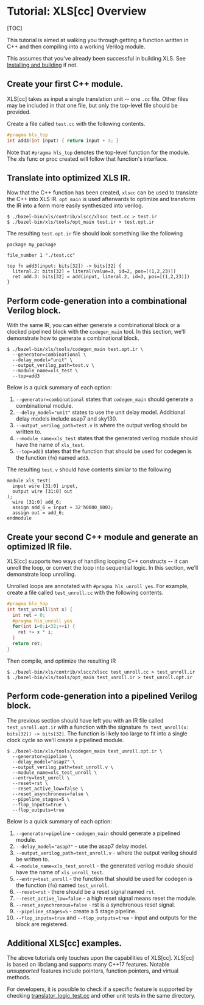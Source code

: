 # Tutorial: XLS[cc] Overview

[TOC]

This tutorial is aimed at walking you through getting a function written in C++
and then compiling into a working Verilog module.

This assumes that you've already been successful in building XLS. See
[Installing and building](../tutorials/hello_xls.md)
if not.

## Create your first C++ module.

XLS[cc] takes as input a single translation unit -- one `.cc` file. Other files
may be included in that one file, but only the top-level file should be
provided.

Create a file called `test.cc` with the following contents.

```c++
#pragma hls_top
int add3(int input) { return input + 3; }
```

Note that `#pragma hls_top` denotes the top-level function for the module. The
xls func or proc created will follow that function's interface.

## Translate into optimized XLS IR.

Now that the C++ function has been created, `xlscc` can be used to translate the
C++ into XLS IR. `opt_main` is used afterwards to optimize and transform the IR
into a form more easily synthesized into verilog.

```
$ ./bazel-bin/xls/contrib/xlscc/xlscc test.cc > test.ir
$ ./bazel-bin/xls/tools/opt_main test.ir > test.opt.ir
```

The resulting `test.opt.ir` file should look something like the following

```
package my_package

file_number 1 "./test.cc"

top fn add3(input: bits[32]) -> bits[32] {
  literal.2: bits[32] = literal(value=3, id=2, pos=[(1,2,23)])
  ret add.3: bits[32] = add(input, literal.2, id=3, pos=[(1,2,23)])
}
```

## Perform code-generation into a combinational Verilog block.

With the same IR, you can either generate a combinational block or a clocked
pipelined block with the `codegen_main` tool. In this section, we'll demonstrate
how to generate a combinational block.

```shell
$ ./bazel-bin/xls/tools/codegen_main test.opt.ir \
  --generator=combinational \
  --delay_model="unit" \
  --output_verilog_path=test.v \
  --module_name=xls_test \
  --top=add3
```

Below is a quick summary of each option:

1.  `--generator=combinational` states that `codegen_main` should generate a
    combinational module.
2.  `--delay_model="unit"` states to use the unit delay model. Additional delay
    models include asap7 and sky130.
3.  `--output_verilog_path=test.v` is where the output verilog should be written
    to.
4.  `--module_name=xls_test` states that the generated verilog module should
    have the name of `xls_test`.
5.  `--top=add3` states that the function that should be used for codegen is the
    function (`fn`) named `add3`.

The resulting `test.v` should have contents similar to the following

```
module xls_test(
  input wire [31:0] input,
  output wire [31:0] out
);
  wire [31:0] add_6;
  assign add_6 = input + 32'h0000_0003;
  assign out = add_6;
endmodule
```

## Create your second C++ module and generate an optimized IR file.

XLS[cc] supports two ways of handling looping C++ constructs -- it can unroll
the loop, or convert the loop into sequential logic. In this section, we'll
demonstrate loop unrolling.

Unrolled loops are annotated with `#pragma hls_unroll yes`. For example, create
a file called `test_unroll.cc` with the following contents.

```c++
#pragma hls_top
int test_unroll(int x) {
  int ret = 0;
  #pragma hls_unroll yes
  for(int i=0;i<32;++i) {
    ret += x * i;
  }
  return ret;
}
```

Then compile, and optimize the resulting IR

```
$ ./bazel-bin/xls/contrib/xlscc/xlscc test_unroll.cc > test_unroll.ir
$ ./bazel-bin/xls/tools/opt_main test_unroll.ir > test_unroll.opt.ir
```

## Perform code-generation into a pipelined Verilog block.

The previous section should have left you with an IR file called
`test_unroll.opt.ir` with a function with the signature `fn test_unroll(x:
bits[32]) -> bits[32]`. The function is likely too large to fit into a single
clock cycle so we'll create a pipelined module.

```shell
$ ./bazel-bin/xls/tools/codegen_main test_unroll.opt.ir \
  --generator=pipeline \
  --delay_model="asap7" \
  --output_verilog_path=test_unroll.v \
  --module_name=xls_test_unroll \
  --entry=test_unroll \
  --reset=rst \
  --reset_active_low=false \
  --reset_asynchronous=false \
  --pipeline_stages=5 \
  --flop_inputs=true \
  --flop_outputs=true
```

Below is a quick summary of each option:

1.  `--generator=pipeline` - `codegen_main` should generate a pipelined module.
2.  `--delay_model="asap7"` - use the asap7 delay model.
3.  `--output_verilog_path=test_unroll.v` - where the output verilog should be
    written to.
4.  `--module_name=xls_test_unroll` - the generated verilog module should have
    the name of `xls_unroll_test`.
5.  `--entry=test_unroll` - the function that should be used for codegen is the
    function (`fn`) named `test_unroll`.
6.  `--reset=rst` - there should be a reset signal named `rst`.
7.  `--reset_active_low=false` - a high reset signal means reset the module.
8.  `--reset_asynchronous=false` - rst is a synchronous reset signal.
9.  `--pipeline_stages=5` - create a 5 stage pipeline.
10. `--flop_inputs=true` and `--flop_outputs=true` - input and outputs for the
    block are registered.

## Additional XLS[cc] examples.

The above tutorials only touches upon the capabilities of XLS[cc]. XLS[cc] is
based on libclang and supports many C++17 features. Notable *unsupported*
features include pointers, function pointers, and virtual methods.

For developers, it is possible to check if a specific feature is supported by
checking
[translator_logic_test.cc](https://github.com/google/xls/tree/main/xls/contrib/xlscc/unit_tests/translator_logic_test.cc)
and other unit tests in the same directory.
